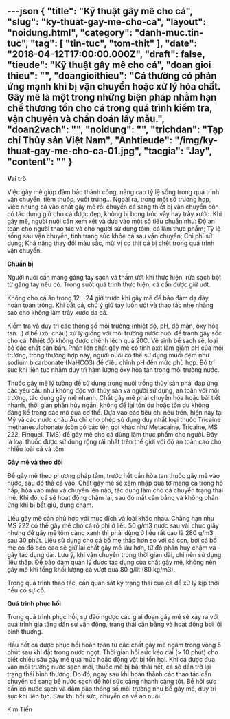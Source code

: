 ---json
{
    "title": "Kỹ thuật gây mê cho cá",
    "slug": "ky-thuat-gay-me-cho-ca",
    "layout": "noidung.html",
    "category": "danh-muc.tin-tuc",
    "tag": [
        "tin-tuc",
        "tom-thit"
    ],
    "date": "2018-04-12T17:00:00.000Z",
    "draft": false,
    "tieude": "Kỹ thuật gây mê cho cá",
    "doan gioi thieu": "",
    "doangioithieu": "Cá thường có phản ứng mạnh khi bị vận chuyển hoặc xử lý hóa chất. Gây mê là một trong những biện pháp nhằm hạn chế thương tổn cho cá trong quá trình kiểm tra, vận chuyển và chẩn đoán lấy mẫu.",
    "doan2vach": "",
    "noidung": "",
    "trichdan": "Tạp chí Thủy sản Việt Nam",
    "Anhtieude": "/img/ky-thuat-gay-me-cho-ca-01.jpg",
    "tacgia": "Jay",
    "__content__": ""
}
---
<p><span style="font-size:14px"><strong>Vai tr&ograve;</strong></span></p>

<p><span style="font-size:14px">Việc g&acirc;y m&ecirc; gi&uacute;p đảm bảo th&agrave;nh c&ocirc;ng, n&acirc;ng cao tỷ lệ sống trong qu&aacute; tr&igrave;nh vận chuyển, ti&ecirc;m thuốc, vuốt trứng&hellip; Ngo&agrave;i ra, trong một số trường hợp, việc nh&uacute;ng c&aacute; v&agrave;o chất g&acirc;y m&ecirc; rồi chuyển c&aacute; sang thiết bị vận chuyển c&ograve;n c&oacute; t&aacute;c dụng giữ cho c&aacute; được đẹp, kh&ocirc;ng bị bong tr&oacute;c vẩy hay trầy xước. Khi g&acirc;y m&ecirc;, người nu&ocirc;i cần xem x&eacute;t v&agrave; dựa v&agrave;o một số ti&ecirc;u chuẩn như: Độ an to&agrave;n cho người thao t&aacute;c v&agrave; cho người sử dụng t&ocirc;m, c&aacute; l&agrave;m thực phẩm; Tỷ lệ sống sau vận chuyển, t&igrave;nh trạng sức khỏe c&aacute; sau vận chuyển; Chi ph&iacute; sử dụng; Khả năng thay đổi m&agrave;u sắc, m&ugrave;i vị cơ thịt c&aacute; bị chết trong qu&aacute; tr&igrave;nh vận chuyển.</span></p>

<p><span style="font-size:14px"><strong>Chuẩn bị</strong></span></p>

<p><span style="font-size:14px">Người nu&ocirc;i cần mang găng tay sạch v&agrave; thấm ướt khi thực hiện, rửa sạch bột từ găng tay nếu c&oacute;. Trong suốt qu&aacute; tr&igrave;nh thực hiện, c&aacute; cần được giữ ướt.&nbsp;</span></p>

<p><span style="font-size:14px">Kh&ocirc;ng cho c&aacute; ăn trong 12 - 24 giờ trước khi g&acirc;y m&ecirc; để bảo đảm dạ d&agrave;y ho&agrave;n to&agrave;n trống. Khi bắt c&aacute;, ch&uacute; &yacute; giữ tay lu&ocirc;n ướt v&agrave; thao t&aacute;c nhẹ nh&agrave;ng sao cho kh&ocirc;ng l&agrave;m trầy xước da c&aacute;.&nbsp;</span></p>

<p><span style="font-size:14px">Kiểm tra v&agrave; duy tr&igrave; c&aacute;c th&ocirc;ng số m&ocirc;i trường (nhiệt độ, pH, độ mặn, &ocirc;xy h&ograve;a tan&hellip;) ở bể (x&ocirc;, chậu) xử l&yacute; giống với m&ocirc;i trường nước nu&ocirc;i để tr&aacute;nh g&acirc;y sốc cho c&aacute;. Nhiệt độ kh&ocirc;ng được ch&ecirc;nh lệch qu&aacute; 20C. Vệ sinh bể sạch sẽ, loại bỏ c&aacute;c chất cặn bẩn. Phần lớn chất g&acirc;y m&ecirc; c&oacute; t&iacute;nh axit l&agrave;m giảm pH của m&ocirc;i trường, trong thường hợp n&agrave;y, người nu&ocirc;i c&oacute; thể sử dụng muối đệm như sodium bicarbonate (NaHCO3) để điều chỉnh pH đến mức ph&ugrave; hợp. Bố tr&iacute; sục kh&iacute; li&ecirc;n tục nhằm duy tr&igrave; h&agrave;m lượng &ocirc;xy h&ograve;a tan trong m&ocirc;i trường nước.</span></p>

<p><span style="font-size:14px">Thuốc g&acirc;y m&ecirc; l&yacute; tưởng để sử dụng trong nu&ocirc;i trồng thủy sản phải đ&aacute;p ứng c&aacute;c y&ecirc;u cầu như kh&ocirc;ng độc với thủy sản v&agrave; người sử dụng, an to&agrave;n với m&ocirc;i trường, t&aacute;c dụng g&acirc;y m&ecirc; nhanh. Chất g&acirc;y m&ecirc; phải chuyển h&oacute;a hoặc b&agrave;i tiết nhanh, thời gian ph&acirc;n hủy ngắn, kh&ocirc;ng để lại tồn dư hoặc tồn dư kh&ocirc;ng đ&aacute;ng kể trong c&aacute;c m&ocirc; của cơ thể. Dựa v&agrave;o c&aacute;c ti&ecirc;u ch&iacute; n&ecirc;u tr&ecirc;n, hiện nay tại Mỹ v&agrave; c&aacute;c nước ch&acirc;u &Acirc;u chỉ cho ph&eacute;p sử dụng duy nhất loại thuốc Tricaine methanesulphonate (c&ograve;n c&oacute; c&aacute;c t&ecirc;n gọi kh&aacute;c như Metacaine, Tricaine, MS 222, Finquel, TMS) để g&acirc;y m&ecirc; cho c&aacute; d&ugrave;ng l&agrave;m thực phẩm cho người. Đ&acirc;y l&agrave; loại thuốc được sử dụng rộng r&atilde;i nhất tr&ecirc;n thế giới với độ an to&agrave;n cao cho nhiều lo&agrave;i c&aacute; v&agrave; t&ocirc;m.</span></p>

<p><span style="font-size:14px"><strong>G&acirc;y m&ecirc; v&agrave; theo d&otilde;i</strong></span></p>

<p><span style="font-size:14px">Để g&acirc;y m&ecirc; theo phương ph&aacute;p tắm, trước hết cần h&ograve;a tan thuốc g&acirc;y m&ecirc; v&agrave;o nước, sau đ&oacute; thả c&aacute; v&agrave;o. Chất g&acirc;y m&ecirc; sẽ x&acirc;m nhập qua tơ mang c&aacute; trong h&ocirc; hấp, h&ograve;a v&agrave;o m&aacute;u v&agrave; chuyển l&ecirc;n n&atilde;o, t&aacute;c dụng l&agrave;m cho c&aacute; chuyển trạng th&aacute;i m&ecirc;. Khi đ&oacute;, c&aacute; sẽ hoạt động chậm lại, sau đ&oacute; mất c&acirc;n bằng v&agrave; kh&ocirc;ng phản ứng khi bị bắt giữ, đụng chạm.</span></p>

<p><span style="font-size:14px">Liều g&acirc;y m&ecirc; cần ph&ugrave; hợp với mục đ&iacute;ch v&agrave; lo&agrave;i kh&aacute;c nhau. Chẳng hạn như MS 222 c&oacute; thể g&acirc;y m&ecirc; cho c&aacute; r&ocirc; phi ở liều 50 g/m3 nước sau v&agrave;i chục gi&acirc;y nhưng để g&acirc;y m&ecirc; t&ocirc;m c&agrave;ng xanh th&igrave; phải d&ugrave;ng ở liều rất cao l&agrave; 280 g/m3 sau 30 ph&uacute;t. Liều sử dụng cho c&aacute; bố mẹ thấp hơn so với c&aacute; con, bởi c&aacute; bố mẹ c&oacute; độ b&eacute;o cao sẽ giữ lại chất g&acirc;y m&ecirc; l&acirc;u hơn, từ đ&oacute; ph&acirc;n hủy chậm v&agrave; g&acirc;y t&aacute;c dụng d&agrave;i. Lưu &yacute;, khi vận chuyển trong thời gian d&agrave;i, chỉ n&ecirc;n sử dụng liều thấp. Để bảo đảm quản l&yacute; được t&aacute;c dụng của chất g&acirc;y m&ecirc;, kh&ocirc;ng n&ecirc;n g&acirc;y m&ecirc; khi tổng khối lượng c&aacute; vượt qu&aacute; 80 g/l&iacute;t (80 kg/m3).</span></p>

<p><span style="font-size:14px">Trong qu&aacute; tr&igrave;nh thao t&aacute;c, cần quan s&aacute;t kỹ trạng th&aacute;i của c&aacute; để xử l&yacute; kịp thời nếu c&oacute; sự cố.</span></p>

<p><span style="font-size:14px"><strong>Qu&aacute; tr&igrave;nh phục hồi</strong></span></p>

<p><span style="font-size:14px">Trong qu&aacute; tr&igrave;nh phục hồi, sự đảo ngược c&aacute;c giai đoạn g&acirc;y m&ecirc; sẽ xảy ra với qu&aacute; tr&igrave;nh gia tăng dần sự vận động, trạng th&aacute;i c&acirc;n bằng v&agrave; hoạt động bơi lội b&igrave;nh thường.</span></p>

<p><span style="font-size:14px">Hầu hết c&aacute; được phục hồi ho&agrave;n to&agrave;n từ c&aacute;c chất g&acirc;y m&ecirc; ng&acirc;m trong v&ograve;ng 5 ph&uacute;t sau khi đặt trong nước ngọt. Thời gian hồi sức k&eacute;o d&agrave;i (&gt; 10 ph&uacute;t) cho biết chiều s&acirc;u g&acirc;y m&ecirc; qu&aacute; mức hoặc động vật bị tổn hại. Khi c&aacute; được đưa v&agrave;o m&ocirc;i trường nước sạch mới, thuốc m&ecirc; bị b&agrave;i thải hết, c&aacute; sẽ dần trở lại trạng th&aacute;i b&igrave;nh thường. Do đ&oacute;, ngay sau khi ho&agrave;n th&agrave;nh c&aacute;c thao t&aacute;c cần chuyển c&aacute; sang bể nước sạch để hồi sức c&agrave;ng nhanh c&agrave;ng tốt. Bể hồi sức cần c&oacute; nước sạch v&agrave; đảm bảo th&ocirc;ng số m&ocirc;i trường như bể g&acirc;y m&ecirc;, duy tr&igrave; sục kh&iacute; li&ecirc;n tục. Sau khi hồi sức, chuyển c&aacute; về ao nu&ocirc;i.</span></p>

<p><span style="font-size:14px">Kim Tiến</span></p>
